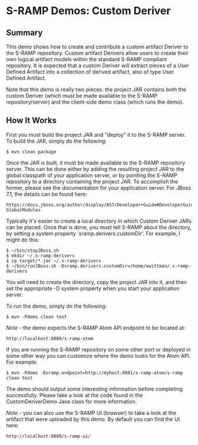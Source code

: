 # S-RAMP Demos: Custom Deriver

## Summary

This demo shows how to create and contribute a custom artifact Deriver to the S-RAMP
repository.  Custom artifact Derivers allow users to create their own logical artifact
models within the standard S-RAMP compliant repository.  It is expected that a custom
Deriver will extract pieces of a User Defined Artifact into a collection of derived
artifact, also of type User Defined Artifact.

Note that this demo is really two pieces:  the project JAR contains both the custom
Deriver (which must be made available to the S-RAMP repository/server) and the 
client-side demo class (which runs the demo).

## How It Works

First you must build the project JAR and "deploy" it to the S-RAMP server.  To 
build the JAR, simply do the following:

    $ mvn clean package

Once the JAR is built, it must be made available to the S-RAMP repository server.  This
can be done either by adding the resulting project JAR to the global classpath of your
application server, or by pointing the S-RAMP repository to a directory containing the
project JAR.  To accomplish the former, please see the documentation for your 
application server.  For JBoss 7.1, the details can be found here:

    https://docs.jboss.org/author/display/AS7/Developer+Guide#DeveloperGuide-GlobalModules

Typically it's easier to create a local directory in which Custom Deriver JARs can be
placed.  Once that is done, you must tell S-RAMP about the directory, by setting a 
system property 'sramp.derivers.customDir'.  For example, I might do this:

    $ ~/bin/stopJBoss.sh
    $ mkdir ~/.s-ramp-derivers
    $ cp target/*.jar ~/.s-ramp-derivers
    $ ~/bin/runJBoss.sh -Dsramp.derivers.customDir=/home/ewittman/.s-ramp-derivers

You will need to create the directory, copy the project JAR into it, and then set the
appropriate -D system property when you start your application server.

To run the demo, simply do the following:

	$ mvn -Pdemo clean test

*Note* - the demo expects the S-RAMP Atom API endpoint to be located at:

	http://localhost:8080/s-ramp-atom

If you are running the S-RAMP repository on some other port or deployed in some other way
you can customize where the demo looks for the Atom API.  For example:

	$ mvn -Pdemo -Dsramp.endpoint=http://myhost:8081/s-ramp-atom/s-ramp clean test

The demo should output some interesting information before completing successfully.  Please
take a look at the code found in the CustomDeriverDemo Java class for more information.

*Note* - you can also use the S-RAMP UI (browser) to take a look at the artifact that were
uploaded by this demo.  By default you can find the UI here:

	http://localhost:8080/s-ramp-ui/
